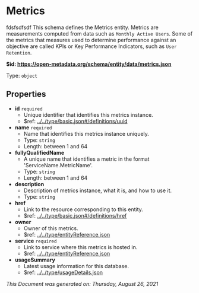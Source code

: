 # Metrics

fdsfsdfsdf This schema defines the Metrics entity. Metrics are measurements computed from data such as `Monthly Active Users`. Some of the metrics that measures used to determine performance against an objective are called KPIs or Key Performance Indicators, such as `User Retention`.

**$id: https://open-metadata.org/schema/entity/data/metrics.json**

Type: `object`

## Properties

* **id** `required`
  * Unique identifier that identifies this metrics instance.
  * $ref: [../../type/basic.json#/definitions/uuid](../types/basic.md#uuid)
* **name** `required`
  * Name that identifies this metrics instance uniquely.
  * Type: `string`
  * Length: between 1 and 64
* **fullyQualifiedName**
  * A unique name that identifies a metric in the format 'ServiceName.MetricName'.
  * Type: `string`
  * Length: between 1 and 64
* **description**
  * Description of metrics instance, what it is, and how to use it.
  * Type: `string`
* **href**
  * Link to the resource corresponding to this entity.
  * $ref: [../../type/basic.json#/definitions/href](../types/basic.md#href)
* **owner**
  * Owner of this metrics.
  * $ref: [../../type/entityReference.json](../types/entityreference.md)
* **service** `required`
  * Link to service where this metrics is hosted in.
  * $ref: [../../type/entityReference.json](../types/entityreference.md)
* **usageSummary**
  * Latest usage information for this database.
  * $ref: [../../type/usageDetails.json](../types/usagedetails.md)

_This Document was generated on: Thursday, August 26, 2021_
